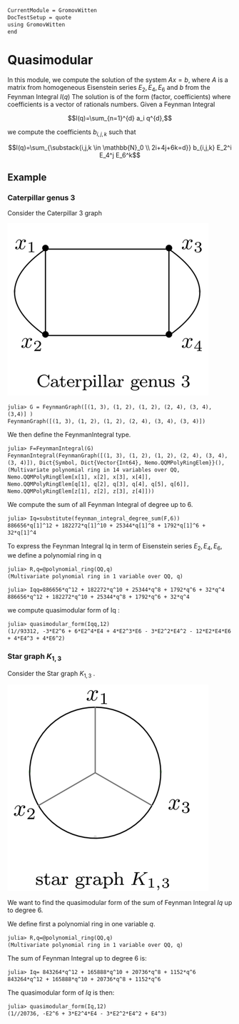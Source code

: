```@meta
CurrentModule = GromovWitten
DocTestSetup = quote
using GromovWitten
end
```

# Quasimodular

In this module, we compute the solution of the system $Ax=b$, where $A$ is a matrix from homogeneous Eisenstein series $E_2, E_4, E_6$ and $b$
from the Feynman Integral $I(q)$
The solution is of the form (factor, coefficients) where coefficients is a vector of rationals numbers.
Given a Feynman Integral

```math
I(q)=\sum_{n=1}^{d} a_i q^{d},
```

we compute the coefficients $b_{i,j,k}$ such that

```math
I(q)=\sum_{\substack{i,j,k \in \mathbb{N}_0 \\ 2i+4j+6k=d}} b_{i,j,k} E_2^i E_4^j E_6^k
```

## Example

### Caterpillar genus 3

Consider the Caterpillar 3 graph

![alt text](img/Cartepillar3.png)

```jldoctest quasi
julia> G = FeynmanGraph([(1, 3), (1, 2), (1, 2), (2, 4), (3, 4), (3,4)] )
FeynmanGraph([(1, 3), (1, 2), (1, 2), (2, 4), (3, 4), (3, 4)])
```

We then define the FeynmanIntegral type.

```jldoctest quasi
julia> F=FeynmanIntegral(G)
FeynmanIntegral(FeynmanGraph([(1, 3), (1, 2), (1, 2), (2, 4), (3, 4), (3, 4)]), Dict{Symbol, Dict{Vector{Int64}, Nemo.QQMPolyRingElem}}(), (Multivariate polynomial ring in 14 variables over QQ, Nemo.QQMPolyRingElem[x[1], x[2], x[3], x[4]], Nemo.QQMPolyRingElem[q[1], q[2], q[3], q[4], q[5], q[6]], Nemo.QQMPolyRingElem[z[1], z[2], z[3], z[4]]))
```

We compute the  sum of all Feynman Integral of degree up to 6.

```jldoctest quasi
julia> Iq=substitute(feynman_integral_degree_sum(F,6))
886656*q[1]^12 + 182272*q[1]^10 + 25344*q[1]^8 + 1792*q[1]^6 + 32*q[1]^4
```

To express the Feynman Integral Iq in term of Eisenstein series $E_2, E_4, E_6$, we define a polynomial ring in q

```jldoctest quasi
julia> R,q=@polynomial_ring(QQ,q)
(Multivariate polynomial ring in 1 variable over QQ, q)
```





```jldoctest quasi
julia> Iqq=886656*q^12 + 182272*q^10 + 25344*q^8 + 1792*q^6 + 32*q^4
886656*q^12 + 182272*q^10 + 25344*q^8 + 1792*q^6 + 32*q^4
```

we compute  quasimodular form of Iq :

```jldoctest quasi
julia> quasimodular_form(Iqq,12)
(1//93312, -3*E2^6 + 6*E2^4*E4 + 4*E2^3*E6 - 3*E2^2*E4^2 - 12*E2*E4*E6 + 4*E4^3 + 4*E6^2)
```

### Star graph $K_ {1,3}$

Consider the Star graph $K_ {1,3}$ .

![alt text](img/star_graph.png)

We want to find the quasimodular form of the sum of Feynman Integral  $Iq$ up to degree 6.

We define first a polynomial ring in one variable $q$.

```jldoctest form
julia> R,q=@polynomial_ring(QQ,q)
(Multivariate polynomial ring in 1 variable over QQ, q)
```

The sum of Feynman Integral up to degree 6 is:

```jldoctest form
julia> Iq= 843264*q^12 + 165888*q^10 + 20736*q^8 + 1152*q^6 
843264*q^12 + 165888*q^10 + 20736*q^8 + 1152*q^6
```

The quasimodular form of $Iq$  is then:

```jldoctest form
julia> quasimodular_form(Iq,12)
(1//20736, -E2^6 + 3*E2^4*E4 - 3*E2^2*E4^2 + E4^3)
```
